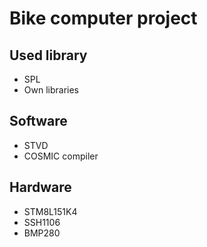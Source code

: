 # Bike computer project

## Used library
- SPL
- Own libraries

## Software
- STVD
- COSMIC compiler

## Hardware
- STM8L151K4
- SSH1106
- BMP280